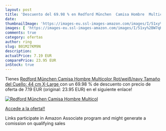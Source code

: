 ```yaml
---
layout: post
title: 'Descuento del 69.98 % en Redford München  Camisa Hombre  Multicol'
date: 
thumbnailImage: 'https://images-eu.ssl-images-amazon.com/images/I/51xy%2BW7qKtL._SL200_.jpg'
images: [ 'https://images-eu.ssl-images-amazon.com/images/I/51xy%2BW7qKtL._SL200_.jpg' ]
comments: true
category: ofertas
author: ring
slug: B01M27KM9N
description:
actualPrice: 7.19 EUR
comparePrice: 23.95 EUR
inStock: true
---
```


Tienes [Redford München  Camisa Hombre  Multicolor  Rot/weiß/navy   Tamaño del Cuello: 44 cm   X-Large ](https://www.amazon.es/dp/B01M27KM9N/?tag=tolees-21) con un 69.98 % de descuento con precio de oferta de 7.19 EUR (original: 23.95 EUR) en el siguiente enlace!

[![Redford München  Camisa Hombre  Multicol](https://images-eu.ssl-images-amazon.com/images/I/51xy%2BW7qKtL._SL200_.jpg)](https://www.amazon.es/dp/B01M27KM9N/?tag=tolees-21)

[Accede a la oferta!!](https://www.amazon.es/dp/B01M27KM9N/?tag=tolees-21)

Links participate in Amazon Associate program and might generate a comission on qualifying sales


